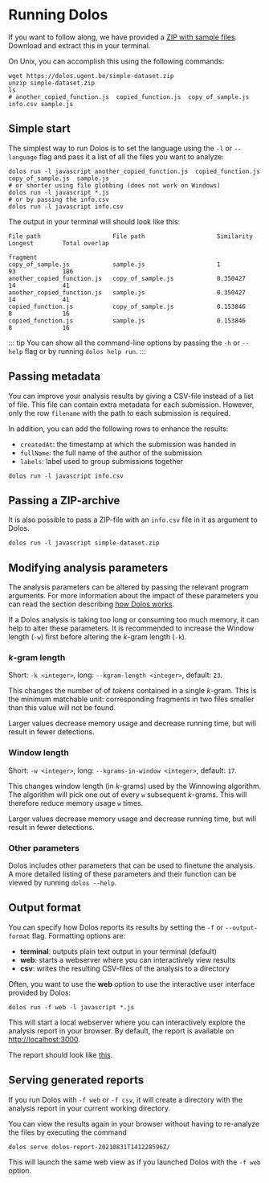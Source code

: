 # Running Dolos

If you want to follow along, we have provided a [ZIP with sample files](/simple-dataset.zip).
Download and extract this in your terminal.

On Unix, you can accomplish this using the following commands:

```shell
wget https://dolos.ugent.be/simple-dataset.zip
unzip simple-dataset.zip
ls
# another_copied_function.js  copied_function.js  copy_of_sample.js info.csv sample.js
```

## Simple start

The simplest way to run Dolos is to set the language using the `-l` or `--language`
flag and pass it a list of all the files you want to analyze:

```shell
dolos run -l javascript another_copied_function.js  copied_function.js  copy_of_sample.js  sample.js
# or shorter using file globbing (does not work on Windows)
dolos run -l javascript *.js
# or by passing the info.csv
dolos run -l javascript info.csv
```
The output in your terminal will should look like this:
```
File path                    File path                    Similarity  Longest        Total overlap
                                                                      fragment
copy_of_sample.js            sample.js                    1           93             186
another_copied_function.js   copy_of_sample.js            0.350427    14             41
another_copied_function.js   sample.js                    0.350427    14             41
copied_function.js           copy_of_sample.js            0.153846    8              16
copied_function.js           sample.js                    0.153846    8              16
```

::: tip
You can show all the command-line options by passing the `-h` or `--help` flag
or by running `dolos help run`.
:::

## Passing metadata

You can improve your analysis results by giving a CSV-file instead of a list of file. This file can contain extra metadata for each submission. However, only the row `filename` with the path to each submission is required.

In addition, you can add the following rows to enhance the results:
- `createdAt`: the timestamp at which the submission was handed in
- `fullName`: the full name of the author of the submission
- `labels`: label used to group submissions together

```shell
dolos run -l javascript info.csv
```

## Passing a ZIP-archive

It is also possible to pass a ZIP-file with an `info.csv` file in it as argument to Dolos.

```shell
dolos run -l javascript simple-dataset.zip
```

## Modifying analysis parameters

The analysis parameters can be altered by passing the relevant program
arguments. For more information about the impact of these parameters you can
read the section describing [how Dolos works](./algorithm.html).

If a Dolos analysis is taking too long or consuming too much memory, it can
help to alter these parameters. It is recommended to increase the Window length
(`-w`) first before altering the _k_-gram length (`-k`).

### _k_-gram length

Short: `-k <integer>`, long: `--kgram-length <integer>`, default: `23`.

This changes the number of of _tokens_ contained in a single _k_-gram. This is the
minimum matchable unit: corresponding fragments in two files smaller than this
value will not be found.

Larger values decrease memory usage and decrease running time, but will result
in fewer detections.

### Window length

Short: `-w <integer>`, long: `--kgrams-in-window <integer>`, default: `17`.

This changes window length (in _k_-grams) used by the Winnowing algorithm. The
algorithm will pick one out of every `w` subsequent _k_-grams. This will
therefore reduce memory usage `w` times.

Larger values decrease memory usage and decrease running time, but will result
in fewer detections.

### Other parameters

Dolos includes other parameters that can be used to finetune the analysis. A
more detailed listing of these parameters and their function can be viewed by
running `dolos --help`.


## Output format

You can specify how Dolos reports its results by setting the `-f` or `--output-format` flag.
Formatting options are:
 - **terminal**: outputs plain text output in your terminal (default)
 - **web**: starts a webserver where you can interactively view results
 - **csv**: writes the resulting CSV-files of the analysis to a directory 

Often, you want to use the **web** option to use the interactive user interface
provided by Dolos:

```shell
dolos run -f web -l javascript *.js
```

This will start a local webserver where you can interactively explore the
analysis report in your browser. By default, the report is available on <http://localhost:3000>.

The report should look like [this](https://dolos.ugent.be/demo/sample/).

## Serving generated reports

If you run Dolos with `-f web` or `-f csv`, it will create a directory with the
analysis report in your current working directory.

You can view the results again in your browser without having to re-analyze the
files by executing the command
```shell
dolos serve dolos-report-20210831T141228596Z/
```

This will launch the same web view as if you launched Dolos with the `-f web`
option.
